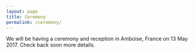 ```yaml
---
layout: page
title: Ceremony
permalink: /ceremony/
---
```


We will be having a ceremony and reception in Amboise, France on 13 May 2017. Check back soon more details.